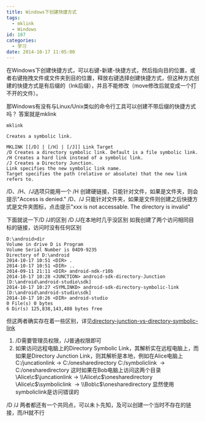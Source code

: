 ```yaml
---
title: Windows下创建快捷方式
tags:
  - mklink
  - Windows
id: 187
categories:
  - 学习
date: 2014-10-17 11:05:00
---
```


在Windows下创建快捷方式，可以右键-新建-快捷方式，然后指向目的位置，或者右键拖拽文件或文件夹到目的位置，释放右键选择创建快捷方式，但这种方式创建的快捷方式是有后缀的（lnk后缀），并且不能修改（move修改后就变成一个打不开的文件）。

<!--more-->

那Windows有没有与Linux/Unix类似的命令行工具可以创建不带后缀的快捷方式吗？
答案就是mklink

```shell
mklink

Creates a symbolic link.

MKLINK [[/D] | [/H] | [/J]] Link Target
/D Creates a directory symbolic link. Default is a file symbolic link.
/H Creates a hard link instead of a symbolic link.
/J Creates a Directory Junction.
Link specifies the new symbolic link name.
Target specifies the path (relative or absolute) that the new link refers to.
```

/D、/H、/J选项只能用一个
/H 创建硬链接，只能针对文件，如果是文件夹，则会提示"Access is denied."
/D、/J 只能针对文件夹，如果是文件则创建之后快捷方式是文件夹图标，点击提示"xxx is not accessable. The directory is invalid"

下面就说一下/D /J的区别
/D /J在本地时几乎没区别
如我创建了两个访问相同目标的链接，访问时没有任何区别

```shell
D:\android>dir
Volume in drive D is Program
Volume Serial Number is 04D9-9235
Directory of D:\android
2014-10-17 10:51 <DIR> .
2014-10-17 10:51 <DIR> ..
2014-09-11 21:11 <DIR> android-ndk-r10b
2014-10-17 10:28 <JUNCTION> android-sdk-directory-Junction [D:\android\android-studio\sdk]
2014-10-17 10:27 <SYMLINKD> android-sdk-directory-symbolic-link [D:\android\android-studio\sdk]
2014-10-17 10:26 <DIR> android-studio
0 File(s) 0 bytes
6 Dir(s) 125,838,143,488 bytes free
```

但这两者确实存在着一些区别，详见[directory-junction-vs-directory-symbolic-link](http://superuser.com/questions/343074/directory-junction-vs-directory-symbolic-link)
1. /D需要管理员权限，/J普通权限即可
2. 如果访问远程电脑上的Directory Symbolic Link，其解析实在远程电脑上，而如果是Directory Junction Link，则其解析是本地，例如在Alice电脑上
C:/juncationlink -> C:/onesharedirectory
C:/symboliclink  -> C:/onesharedirectory
这时如果在Bob电脑上访问这两个目录
\\Alice\c$\juncationlink -> \\Alice\c$\onesharedirectory
\\Alice\c$\symboliclink  -> \\Bob\c$\onesharedirectory
显然使用symboliclink是访问错误的

/D /J 两者都还有一个共同点，可以未卜先知，及可以创建一个当时不存在的链接，而/H就不行